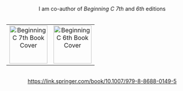 <p align="center">
  I am co-author of <em>Beginning C 7th</em> and <em>6th</em> editions<br><br>

  <table align="center" cellspacing="10">
    <tr>
      <td align="center">
        <a href="https://link.springer.com/book/10.1007/979-8-8688-0149-5">
          <img 
            src="https://blogger.googleusercontent.com/img/b/R29vZ2xl/AVvXsEhXa7iWKAKg_DNRNtCT8Jtf-w6bY7QaCEc96lZ0cCbpg-U_MP6eolGx3csBzt7LmCwpF6gAFw_yilWw0NPQqz5brEIsN9rpqthwcp9ohV9YBWqlhlGWbdRI1XFiHO4_L9hdaX0W7x0M6dD2KNNdqQ63qM7bmUpurwRZt3c_BX_hwI-XaI5sXIY/s320/beg%20th%20979-8-8688-0149-5.webp" 
            alt="Beginning C 7th Book Cover" 
            width="100">
        </a>
      </td>
      <td align="center">
        <img 
          src="https://blogger.googleusercontent.com/img/b/R29vZ2xl/AVvXsEg7X4UCWABK_KA3hsRoWjryrnXsaB5clA3mOhHRIU1QEy_GLRjAfzskwlOR9j-UyBNeGBelmp9Xw2aZXdwwlUbBr8FkhuUch_6nWZlKX_MuhjMfu2TN37WiIRfca1J7HA5w-YWp/w280-h400/bc6.png" 
          alt="Beginning C 6th Book Cover" 
          width="100">
      </td>
    </tr>
  </table>

  <br>
  <a href="https://link.springer.com/book/10.1007/979-8-8688-0149-5">
    https://link.springer.com/book/10.1007/979-8-8688-0149-5
  </a>
</p>
